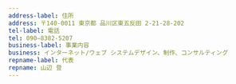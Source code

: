 ```yaml
---
address-label: 住所
address: 〒140-0011 東京都 品川区東五反田 2-21-28-202
tel-label: 電話
tel: 090−8382-5207
business-label: 事業内容
business: インターネット/ウェブ システムデザイン、制作、コンサルティング
repname-label: 代表
repname: 山辺 登
---
```


